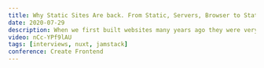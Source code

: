```yaml
---
title: Why Static Sites Are back. From Static, Servers, Browser to Static
date: 2020-07-29
description: When we first built websites many years ago they were very static. It was all we knew. Html with some CSS and a tiny bit of JavaScript. A typical website from 1996, SpaceJam which really shows how static sites are.
video: nCc-YPf9lAU
tags: [interviews, nuxt, jamstack]
conference: Create Frontend
---
```

